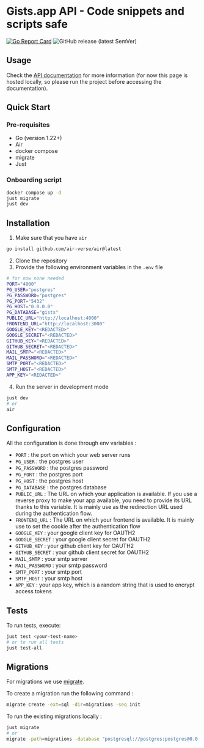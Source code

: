 # Gists.app API - Code snippets and scripts safe

[![Go Report Card](https://goreportcard.com/badge/github.com/gistsapp/api)](https://goreportcard.com/report/github.com/kubernetes/kubernetes) ![GitHub release (latest SemVer)](https://img.shields.io/github/v/release/gistsapp/api?sort=semver)

## Usage

Check the [API documentation](http://localhost:4000) for more information (for now this page is hosted locally, so please run the project before accessing the documentation).

## Quick Start

### Pre-requisites

- Go (version 1.22+)
- Air
- docker compose
- migrate
- Just

### Onboarding script

```bash
docker compose up -d
just migrate
just dev
```

## Installation

1. Make sure that you have `air`

```bash
go install github.com/air-verse/air@latest
```

2. Clone the repository
3. Provide the following environment variables in the `.env` file

```bash
# for now none needed
PORT="4000"
PG_USER="postgres"
PG_PASSWORD="postgres"
PG_PORT="5432"
PG_HOST="0.0.0.0"
PG_DATABASE="gists"
PUBLIC_URL="http://localhost:4000"
FRONTEND_URL="http://localhost:3000"
GOOGLE_KEY="<REDACTED>"
GOOGLE_SECRET="<REDACTED>"
GITHUB_KEY="<REDACTED>"
GITHUB_SECRET="<REDACTED>"
MAIL_SMTP="<REDACTED>"
MAIL_PASSWORD="<REDACTED>"
SMTP_PORT="<REDACTED>"
SMTP_HOST="<REDACTED>"
APP_KEY="<REDACTED>"
```

4. Run the server in development mode

```bash
just dev
# or
air
```

## Configuration

All the configuration is done through env variables :

- `PORT` : the port on which your web server runs
- `PG_USER` : the postgres user
- `PG_PASSWORD` : the postgres password
- `PG_PORT` : the postgres port
- `PG_HOST` : the postgres host
- `PG_DATABASE` : the postgres database
- `PUBLIC_URL` : The URL on which your application is available. If you use a reverse proxy to make your app available, you need to provide its URL thanks to this variable. It is mainly use as the redirection URL used during the authentication flow.
- `FRONTEND_URL` : The URL on which your frontend is available. It is mainly use to set the cookie after the authentication flow
- `GOOGLE_KEY` : your google client key for OAUTH2
- `GOOGLE_SECRET` : your google client secret for OAUTH2
- `GITHUB_KEY` : your github client key for OAUTH2
- `GITHUB_SECRET` : your github client secret for OAUTH2
- `MAIL_SMTP` : your smtp server
- `MAIL_PASSWORD` : your smtp password
- `SMTP_PORT` : your smtp port
- `SMTP_HOST` : your smtp host
- `APP_KEY` : your app key, which is a random string that is used to encrypt access tokens

## Tests

To run tests, execute:

```bash
just test <your-test-name>
# or to run all tests
just test-all
```

## Migrations

For migrations we use [migrate](https://github.com/golang-migrate/migrate).

To create a migration run the following command :

```bash
migrate create -ext=sql -dir=migrations -seq init
```

To run the existing migrations locally :

```bash
just migrate
# or
migrate -path=migrations -database "postgresql://postgres:postgres@0.0.0.0:5432/gists?sslmode=disable" -verbose up
```
